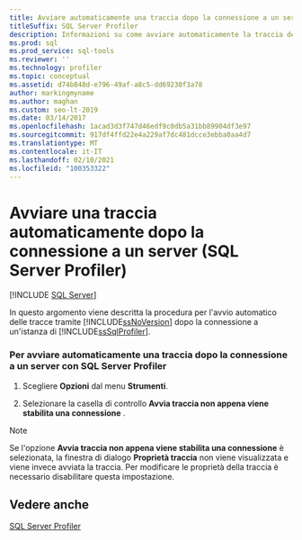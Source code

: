 ```yaml
---
title: Avviare automaticamente una traccia dopo la connessione a un server
titleSuffix: SQL Server Profiler
description: Informazioni su come avviare automaticamente la traccia dei dati degli eventi in SQL Server Profiler dopo la connessione a un'istanza di SQL Server.
ms.prod: sql
ms.prod_service: sql-tools
ms.reviewer: ''
ms.technology: profiler
ms.topic: conceptual
ms.assetid: d74b848d-e796-49af-a8c5-dd69230f3a78
author: markingmyname
ms.author: maghan
ms.custom: seo-lt-2019
ms.date: 03/14/2017
ms.openlocfilehash: 1acad3d3f747d46edf9c0db5a31bb89904df3e97
ms.sourcegitcommit: 917df4ffd22e4a229af7dc481dcce3ebba0aa4d7
ms.translationtype: MT
ms.contentlocale: it-IT
ms.lasthandoff: 02/10/2021
ms.locfileid: "100353322"
---
```

# <a name="start-a-trace-automatically-after-connecting-to-a-server-sql-server-profiler"></a>Avviare una traccia automaticamente dopo la connessione a un server (SQL Server Profiler)

 [!INCLUDE [SQL Server](../../includes/applies-to-version/sqlserver.md)]

In questo argomento viene descritta la procedura per l'avvio automatico delle tracce tramite [!INCLUDE[ssNoVersion](../../includes/ssnoversion-md.md)] dopo la connessione a un'istanza di [!INCLUDE[ssSqlProfiler](../../includes/sssqlprofiler-md.md)].  
  
### <a name="to-start-a-trace-automatically-after-connecting-to-a-server-with-sql-server-profiler"></a>Per avviare automaticamente una traccia dopo la connessione a un server con SQL Server Profiler  
  
1.  Scegliere **Opzioni** dal menu **Strumenti**.  
  
2.  Selezionare la casella di controllo **Avvia traccia non appena viene stabilita una connessione** .  
  
> [!NOTE]  
>  Se l'opzione **Avvia traccia non appena viene stabilita una connessione** è selezionata, la finestra di dialogo **Proprietà traccia** non viene visualizzata e viene invece avviata la traccia. Per modificare le proprietà della traccia è necessario disabilitare questa impostazione.  
  
## <a name="see-also"></a>Vedere anche  
 [SQL Server Profiler](../../tools/sql-server-profiler/sql-server-profiler.md)  
  
  
